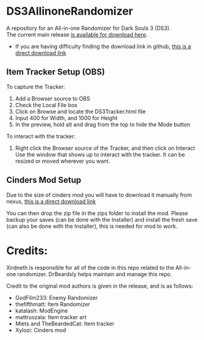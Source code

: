 # DS3AllinoneRandomizer
A repository for an All-in-one Randomizer for Dark Souls 3 (DS3).  
The current main release [is available for download
here](DarkSouls3AllinOneRandomizer-v.0.4.0.1.zip).
- If you are having difficulty finding the download link in github,
  [this is a direct download link](https://github.com/drbeardsly/DS3AllinoneRandomizer/raw/master/DarkSouls3AllinOneRandomizer-v.0.4.0.1.zip)

## Item Tracker Setup (OBS)
To capture the Tracker:
1) Add a Browser source to OBS
2) Check the Local File box
3) Click on Browse and locate the DS3Tracker.html file
4) Input 400 for Width, and 1000 for Height
5) In the preview, hold alt and drag from the top to hide the Mode button

To interact with the tracker:
1) Right click the Browser source of the Tracker, and then click on Interact
   Use the window that shows up to interact with the tracker. It can be resized or moved wherever you want.

## Cinders Mod Setup
Due to the size of cinders mod you will have to download it manually from nexus,
[this is a direct download link](https://www.nexusmods.com/darksouls3/mods/310?tab=files)

You can then drop the zip file in the zips folder to install the mod.
Please backup your saves (can be done with the Installer) and install the fresh save (can also be done with the Installer), this is needed for mod to work.

# Credits:

Xirdneth is responsible for all of the code in this repo related to the
All-in-one randomizer.  DrBeardsly helps maintain and manage this repo.

Credit to the original mod authors is given in the release, and is as
follows:

- GodFilm233: Enemy Randomizer
- thefifthmatt: Item Randomizer
- katalash: ModEngine
- mattruszala: Item tracker art
- Miets and TheBeardedCat: Item tracker
- Xylozi: Cinders mod
